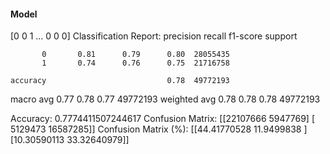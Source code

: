 #### Model
[0 0 1 ... 0 0 0]
Classification Report:
              precision    recall  f1-score   support

           0       0.81      0.79      0.80  28055435
           1       0.74      0.76      0.75  21716758

    accuracy                           0.78  49772193
   macro avg       0.77      0.78      0.77  49772193
weighted avg       0.78      0.78      0.78  49772193

Accuracy: 0.7774411507244617
Confusion Matrix:
[[22107666  5947769]
 [ 5129473 16587285]]
Confusion Matrix (%):
[[44.41770528 11.9499838 ]
 [10.30590113 33.32640979]]
